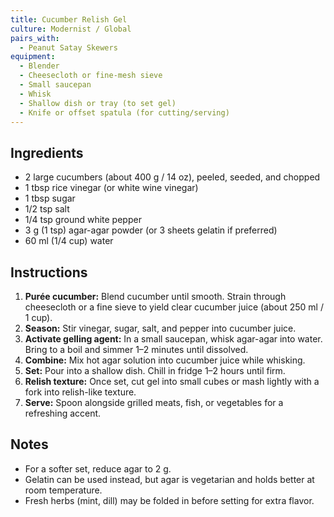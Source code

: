 ```yaml
---
title: Cucumber Relish Gel
culture: Modernist / Global
pairs_with:
  - Peanut Satay Skewers
equipment:
  - Blender
  - Cheesecloth or fine-mesh sieve
  - Small saucepan
  - Whisk
  - Shallow dish or tray (to set gel)
  - Knife or offset spatula (for cutting/serving)
---
```


## Ingredients
- 2 large cucumbers (about 400 g / 14 oz), peeled, seeded, and chopped
- 1 tbsp rice vinegar (or white wine vinegar)
- 1 tbsp sugar
- 1/2 tsp salt
- 1/4 tsp ground white pepper
- 3 g (1 tsp) agar-agar powder (or 3 sheets gelatin if preferred)
- 60 ml (1/4 cup) water

## Instructions
1. **Purée cucumber:** Blend cucumber until smooth. Strain through cheesecloth or a fine sieve to yield clear cucumber juice (about 250 ml / 1 cup).
2. **Season:** Stir vinegar, sugar, salt, and pepper into cucumber juice.
3. **Activate gelling agent:** In a small saucepan, whisk agar-agar into water. Bring to a boil and simmer 1–2 minutes until dissolved.
4. **Combine:** Mix hot agar solution into cucumber juice while whisking.
5. **Set:** Pour into a shallow dish. Chill in fridge 1–2 hours until firm.
6. **Relish texture:** Once set, cut gel into small cubes or mash lightly with a fork into relish-like texture.
7. **Serve:** Spoon alongside grilled meats, fish, or vegetables for a refreshing accent.

## Notes
- For a softer set, reduce agar to 2 g.  
- Gelatin can be used instead, but agar is vegetarian and holds better at room temperature.  
- Fresh herbs (mint, dill) may be folded in before setting for extra flavor.  
